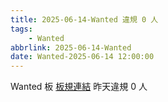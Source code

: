 ```yaml
---
title: 2025-06-14-Wanted 違規 0 人
tags:
    - Wanted
abbrlink: 2025-06-14-Wanted
date: Wanted-2025-06-14 12:00:00
---
```

Wanted 板 [板規連結](https://www.ptt.cc/bbs/Wanted/M.1608829773.A.D3B.html)
昨天違規 0 人
